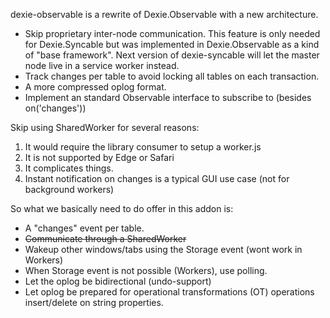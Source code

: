 dexie-observable is a rewrite of Dexie.Observable with a new architecture.

* Skip proprietary inter-node communication. This feature is only needed for Dexie.Syncable but was implemented in Dexie.Observable as a kind of "base framework". Next version of dexie-syncable will let the master node live in a service worker instead.
* Track changes per table to avoid locking all tables on each transaction.
* A more compressed oplog format.
* Implement an standard Observable interface to subscribe to (besides on('changes'))

Skip using SharedWorker for several reasons:

1. It would require the library consumer to setup a worker.js
2. It is not supported by Edge or Safari
3. It complicates things.
4. Instant notification on changes is a typical GUI use case (not for background workers)

So what we basically need to do offer in this addon is:

* A "changes" event per table.
* ~~Communicate through a SharedWorker~~
* Wakeup other windows/tabs using the Storage event (wont work in Workers)
* When Storage event is not possible (Workers), use polling.
* Let the oplog be bidirectional (undo-support)
* Let oplog be prepared for operational transformations (OT) operations insert/delete on string properties.
